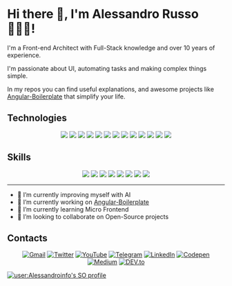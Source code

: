 # Hi there 👋, I'm Alessandro Russo 🧘🏻‍♂️!

I'm a Front-end Architect with Full-Stack  knowledge and over 10 years of experience.

I'm passionate about UI, automating tasks and making complex things simple.

In my repos you can find useful explanations, and awesome projects like [Angular-Boilerplate](https://github.com/Alessandroinfo/angular-boilerplate) that simplify your life.

<!--- Different Version
## Technologies

- 💻 JavaScript
- 🖊️ TypeScript
- 🐍 Python
- 🟢 Node.js
- 🐙 Git
- 🅰️ Angular
- ⚛️ React
- 🎨 Sass
- 🌐 Nginx
- 💾 Mongo DB
- 📦 AWS
- 🌐 Google Cloud

## Skills

- 🎨 Web Artisan
- 📐 Design Patterns
- 🏗️ Front-end Architectures
- 🫧 Distribuitrd systems
- 📝 NoSQL
- ☁️ Cloud Infrastructures
- 🛠️ System administrations
- ⚡️ Serverless
--->

## Technologies

<p align="center">
  <img src="https://img.shields.io/badge/-JavaScript-F7DF1E?style=for-the-badge&logo=javascript&logoColor=black">
  <img src="https://img.shields.io/badge/-TypeScript-3178C6?style=for-the-badge&logo=typescript&logoColor=white">
  <img src="https://img.shields.io/badge/-Python-3776AB?style=for-the-badge&logo=python&logoColor=white">
  <img src="https://img.shields.io/badge/-Node.js-339933?style=for-the-badge&logo=node.js&logoColor=white">
  <img src="https://img.shields.io/badge/-Git-F05032?style=for-the-badge&logo=git&logoColor=white">
  <img src="https://img.shields.io/badge/-Angular-DD0031?style=for-the-badge&logo=angular&logoColor=white">
  <img src="https://img.shields.io/badge/-React-61DAFB?style=for-the-badge&logo=react&logoColor=black">
  <img src="https://img.shields.io/badge/-Sass-CC6699?style=for-the-badge&logo=sass&logoColor=white">
  <img src="https://img.shields.io/badge/-Nginx-269539?style=for-the-badge&logo=nginx&logoColor=white">
  <img src="https://img.shields.io/badge/-MongoDB-47A248?style=for-the-badge&logo=mongodb&logoColor=white">
  <img src="https://img.shields.io/badge/-AWS-232F3E?style=for-the-badge&logo=amazon-aws&logoColor=white">
  <img src="https://img.shields.io/badge/-Google_Cloud-4285F4?style=for-the-badge&logo=google-cloud&logoColor=white">
  <img src="https://img.shields.io/badge/-Shell-4EAA25?style=for-the-badge&logo=gnu-bash&logoColor=white">
</p>

## Skills

<p align="center">
  <img src="https://img.shields.io/badge/-Web_Artisan-2C3E50?style=for-the-badge">
  <img src="https://img.shields.io/badge/-Design_Patterns-2980B9?style=for-the-badge">
  <img src="https://img.shields.io/badge/-Front--end_Architectures-27AE60?style=for-the-badge">
  <img src="https://img.shields.io/badge/-Distributed_systems-8E44AD?style=for-the-badge">
  <img src="https://img.shields.io/badge/-NoSQL-DBA52A?style=for-the-badge">
  <img src="https://img.shields.io/badge/-Cloud_Infrastructures-00BFFF?style=for-the-badge">
  <img src="https://img.shields.io/badge/-System_Administrations-9B59B6?style=for-the-badge">
  <img src="https://img.shields.io/badge/-Serverless-FFA500?style=for-the-badge">
</p>

---

- 🤖 I’m currently improving myself with AI 
- 🔭 I’m currently working on [Angular-Boilerplate](https://github.com/Alessandroinfo/angular-boilerplate)
- 🌱 I’m currently learning Micro Frontend
- 👯 I’m looking to collaborate on Open-Source projects

## Contacts
<center>
  
[![Gmail](https://img.shields.io/badge/Gmail-EA4335.svg?style=for-the-badge&logo=Gmail&logoColor=white)](mailto:alessandrorusso.info@gmail.com)
[![Twitter](https://img.shields.io/badge/Twitter-1DA1F2?style=for-the-badge&logo=twitter&logoColor=white)](https://twitter.com/Alessandro_info)
[![YouTube](https://img.shields.io/badge/YouTube-FF0000?style=for-the-badge&logo=youtube&logoColor=white)](https://www.youtube.com/@Alessandro_Russo)
[![Telegram](https://img.shields.io/badge/Telegram-2CA5E0?style=for-the-badge&logo=telegram&logoColor=white)](https://t.me/@Ale_info)
[![LinkedIn](https://img.shields.io/badge/LinkedIn-0A66C2.svg?style=for-the-badge&logo=LinkedIn&logoColor=white)](https://www.linkedin.com/in/alessandrorusso-in/)
[![Codepen](https://img.shields.io/badge/Codepen-000000?style=for-the-badge&logo=codepen&logoColor=white)](https://codepen.io/alessandroinfo)
[![Medium](https://img.shields.io/badge/Medium-12100E?style=for-the-badge&logo=medium&logoColor=white)](https://medium.com/@alessandrorusso.info)
[![DEV.to](https://img.shields.io/badge/dev.to-0A0A0A?style=for-the-badge&logo=devdotto&logoColor=white)](https://dev.to/alessandroinfo)

</center>

<a href="https://stackoverflow.com/users/2893733/alessandro-russo">
<img src="https://stackoverflow-readme-profile.johannchopin.fr/profile/2893733?theme=dark&website=true&location=true" alt="user:Alessandroinfo's SO profile">
</a>
